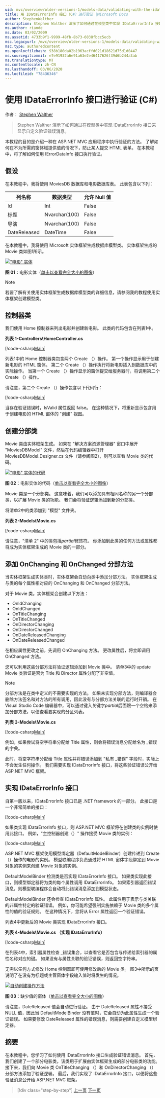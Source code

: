 ```yaml
---
uid: mvc/overview/older-versions-1/models-data/validating-with-the-idataerrorinfo-interface-cs
title: 用 IDataErrorInfo 接口（C#）进行验证 |Microsoft Docs
author: StephenWalther
description: Stephen Walther 演示了如何通过在模型类中实现 IDataErrorInfo 接口来显示自定义验证错误消息。
ms.author: riande
ms.date: 03/02/2009
ms.assetid: 4733b9f1-9999-48fb-8b73-6038fbcc5ecb
msc.legacyurl: /mvc/overview/older-versions-1/models-data/validating-with-the-idataerrorinfo-interface-cs
msc.type: authoredcontent
ms.openlocfilehash: 938b180da02b1963acffd021d18621d75d1d0447
ms.sourcegitcommit: e7e91932a6e91a63e2e46417626f39d6b244a3ab
ms.translationtype: MT
ms.contentlocale: zh-CN
ms.lasthandoff: 03/06/2020
ms.locfileid: "78436346"
---
```

# <a name="validating-with-the-idataerrorinfo-interface-c"></a>使用 IDataErrorInfo 接口进行验证 (C#)

作者： [Stephen Walther](https://github.com/StephenWalther)

> Stephen Walther 演示了如何通过在模型类中实现 IDataErrorInfo 接口来显示自定义验证错误消息。

本教程的目的是介绍一种在 ASP.NET MVC 应用程序中执行验证的方法。 了解如何在不为所需的窗体域提供值的情况下，防止某人提交 HTML 表单。 在本教程中，将了解如何使用 IErrorDataInfo 接口执行验证。

## <a name="assumptions"></a>假设

在本教程中，我将使用 MoviesDB 数据库和电影数据库表。 此表包含以下列：

<a id="0.5_table01"></a>

| **列名称** | **数据类型** | **允许 Null 值** |
| --- | --- | --- |
| Id | Int | False |
| 标题 | Nvarchar(100) | False |
| 导演 | Nvarchar(100) | False |
| DateReleased | DateTime | False |

在本教程中，我将使用 Microsoft 实体框架生成数据库模型类。 实体框架生成的 Movie 类如图1所示。

[!["电影" 实体](validating-with-the-idataerrorinfo-interface-cs/_static/image1.jpg)](validating-with-the-idataerrorinfo-interface-cs/_static/image1.png)

**图 01**：电影实体（[单击以查看完全大小的图像](validating-with-the-idataerrorinfo-interface-cs/_static/image2.png)）

> [!NOTE] 
> 
> 若要了解有关使用实体框架生成数据库模型类的详细信息，请参阅我的教程使用实体框架创建模型类。

## <a name="the-controller-class"></a>控制器类

我们使用 Home 控制器来列出电影并创建新电影。 此类的代码包含在列表1中。

**列表 1-Controllers\HomeController.cs**

[!code-csharp[Main](validating-with-the-idataerrorinfo-interface-cs/samples/sample1.cs)]

列表1中的 Home 控制器类包含两个 Create （）操作。 第一个操作显示用于创建新电影的 HTML 窗体。 第二个 Create （）操作执行将新电影插入到数据库中的实际操作。 当第一个 Create （）操作显示的窗体提交给服务器时，将调用第二个 Create （）操作。

请注意，第二个 Create （）操作包含以下代码行：

[!code-csharp[Main](validating-with-the-idataerrorinfo-interface-cs/samples/sample2.cs)]

当存在验证错误时，IsValid 属性返回 false。 在这种情况下，将重新显示包含用于创建电影的 HTML 窗体的 "创建" 视图。

## <a name="creating-a-partial-class"></a>创建分部类

Movie 类由实体框架生成。 如果在 "解决方案资源管理器" 窗口中展开 "MoviesDBModel" 文件，然后在代码编辑器中打开 MoviesDBModel.Designer.cs 文件（请参阅图2），则可以查看 Movie 类的代码。

[!["电影" 实体的代码](validating-with-the-idataerrorinfo-interface-cs/_static/image2.jpg)](validating-with-the-idataerrorinfo-interface-cs/_static/image3.png)

**图 02**：电影实体的代码（[单击以查看完全大小的图像](validating-with-the-idataerrorinfo-interface-cs/_static/image4.png)）

Movie 类是一个分部类。 这意味着，我们可以添加具有相同名称的另一个分部类，以扩展 Movie 类的功能。 我们会将验证逻辑添加到新的分部类。

将清单2中的类添加到 "模型" 文件夹。

**列表 2-Models\Movie.cs**

[!code-csharp[Main](validating-with-the-idataerrorinfo-interface-cs/samples/sample3.cs)]

请注意，"清单 2" 中的类包括*partial*修饰符。 你添加到此类的任何方法或属性都将成为实体框架生成的 Movie 类的一部分。

## <a name="adding-onchanging-and-onchanged-partial-methods"></a>添加 OnChanging 和 OnChanged 分部方法

当实体框架生成实体类时，实体框架会自动向类中添加分部方法。 实体框架生成与类的每个属性相对应的 OnChanging 和 OnChanged 分部方法。

对于 Movie 类，实体框架会创建以下方法：

- OnIdChanging
- OnIdChanged
- OnTitleChanging
- OnTitleChanged
- OnDirectorChanging
- OnDirectorChanged
- OnDateReleasedChanging
- OnDateReleasedChanged

在相应属性更改之前，先调用 OnChanging 方法。 更改属性后，将立即调用 OnChanged 方法。

您可以利用这些分部方法将验证逻辑添加到 Movie 类中。 清单3中的 update Movie 类验证是否为 Title 和 Director 属性分配了非空值。

> [!NOTE] 
> 
> 分部方法是在类中定义的不需要实现的方法。 如果未实现分部方法，则编译器会删除方法签名和对方法的所有调用，因此没有与分部方法关联的运行时开销。 在 Visual Studio Code 编辑器中，可以通过键入关键字*partial*后面跟一个空格来添加分部方法，以便查看要实现的分区列表。

**列表 3-Models\Movie.cs**

[!code-csharp[Main](validating-with-the-idataerrorinfo-interface-cs/samples/sample4.cs)]

例如，如果尝试将空字符串分配给 Title 属性，则会将错误消息分配给名为 \_错误的字典。

此时，将空字符串分配给 Title 属性并将错误添加到 "私有 \_错误" 字段时，实际上不会发生任何操作。 我们需要实现 IDataErrorInfo 接口，将这些验证错误公开给 ASP.NET MVC 框架。

## <a name="implementing-the-idataerrorinfo-interface"></a>实现 IDataErrorInfo 接口

自第一版以来，IDataErrorInfo 接口已是 .NET framework 的一部分。 此接口是一个非常简单的接口：

[!code-csharp[Main](validating-with-the-idataerrorinfo-interface-cs/samples/sample5.cs)]

如果类实现 IDataErrorInfo 接口，则 ASP.NET MVC 框架将在创建类的实例时使用此接口。 例如，"主控制器创建（）" 操作接受 Movie 类的实例：

[!code-csharp[Main](validating-with-the-idataerrorinfo-interface-cs/samples/sample6.cs)]

ASP.NET MVC 框架使用模型绑定器（DefaultModelBinder）创建传递到 Create （）操作的电影的实例。 模型联编程序负责通过将 HTML 窗体字段绑定到 Movie 对象的实例来创建 Movie 对象的实例。

DefaultModelBinder 检测类是否实现 IDataErrorInfo 接口。 如果类实现此接口，则模型绑定器将为类的每个属性调用 IDataErrorInfo。 如果索引器返回错误消息，则模型联编程序会自动将此错误消息添加到模型状态。

DefaultModelBinder 还会检查 IDataErrorInfo 属性。 此属性用于表示与类关联的非属性特定的验证错误。 例如，你可能希望强制实施依赖于 Movie 类的多个属性的值的验证规则。 在这种情况下，您将从 Error 属性返回一个验证错误。

列表4中更新后的 Movie 类实现 IDataErrorInfo 接口。

**列表 4-Models\Movie.cs （实现 IDataErrorInfo）**

[!code-csharp[Main](validating-with-the-idataerrorinfo-interface-cs/samples/sample7.cs)]

在列表4中，索引器属性检查 \_错误集合，以查看它是否包含与传递给索引器的属性名称对应的键。 如果没有与属性关联的验证错误，则返回空字符串。

无需以任何方式修改 Home 控制器即可使用修改后的 Movie 类。 图3中所示的页说明了在没有为标题或主管窗体字段输入值时将发生的情况。

[![自动创建操作方法](validating-with-the-idataerrorinfo-interface-cs/_static/image3.jpg)](validating-with-the-idataerrorinfo-interface-cs/_static/image5.png)

**图 03**：缺少值的窗体（[单击以查看完全大小的图像](validating-with-the-idataerrorinfo-interface-cs/_static/image6.png)）

请注意，DateReleased 值会自动进行验证。 由于 DateReleased 属性不接受 NULL 值，因此当 DefaultModelBinder 没有值时，它会自动为此属性生成一个验证错误。 如果要修改 DateReleased 属性的错误消息，则需要创建自定义模型绑定器。

## <a name="summary"></a>摘要

在本教程中，您学习了如何使用 IDataErrorInfo 接口生成验证错误消息。 首先，我们创建了一个部分电影类，该类用于扩展由实体框架生成的部分电影类的功能。 接下来，我们向 Movie 类 OnTitleChanging （）和 OnDirectorChanging （）分部方法添加了验证逻辑。 最后，我们实现了 IDataErrorInfo 接口，以便将这些验证消息公开给 ASP.NET MVC 框架。

> [!div class="step-by-step"]
> [上一页](performing-simple-validation-cs.md)
> [下一页](validating-with-a-service-layer-cs.md)
